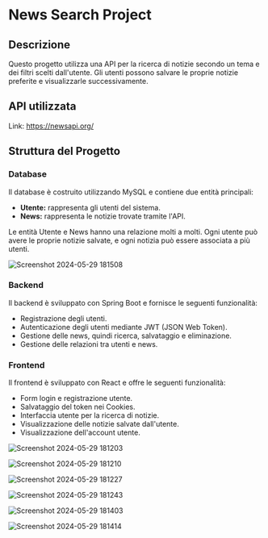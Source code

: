 # News Search Project

## Descrizione
Questo progetto utilizza una API per la ricerca di notizie secondo un tema e dei filtri scelti dall'utente. Gli utenti possono salvare le proprie notizie preferite e visualizzarle successivamente.

## API utilizzata
Link: https://newsapi.org/

## Struttura del Progetto

### Database
Il database è costruito utilizzando MySQL e contiene due entità principali:
- **Utente:** rappresenta gli utenti del sistema.
- **News:** rappresenta le notizie trovate tramite l'API.

Le entità Utente e News hanno una relazione molti a molti. Ogni utente può avere le proprie notizie salvate, e ogni notizia può essere associata a più utenti.


![Screenshot 2024-05-29 181508](https://github.com/GabrieleRuggieri/NewsAPI-Project/assets/125048968/fcf17149-9171-49dc-bc29-00eabecf5367)

### Backend
Il backend è sviluppato con Spring Boot e fornisce le seguenti funzionalità:
- Registrazione degli utenti.
- Autenticazione degli utenti mediante JWT (JSON Web Token).
- Gestione delle news, quindi ricerca, salvataggio e eliminazione.
- Gestione delle relazioni tra utenti e news.

### Frontend
Il frontend è sviluppato con React e offre le seguenti funzionalità:
- Form login e registrazione utente.
- Salvataggio del token nei Cookies.
- Interfaccia utente per la ricerca di notizie.
- Visualizzazione delle notizie salvate dall'utente.
- Visualizzazione dell'account utente.



![Screenshot 2024-05-29 181203](https://github.com/GabrieleRuggieri/NewsAPI-Project/assets/125048968/b356af63-548b-4b32-ac6f-4ec4a11517f1)





![Screenshot 2024-05-29 181210](https://github.com/GabrieleRuggieri/NewsAPI-Project/assets/125048968/97dd2f1a-788d-4eaa-9959-32de57241b01)





![Screenshot 2024-05-29 181227](https://github.com/GabrieleRuggieri/NewsAPI-Project/assets/125048968/8745cf88-b829-481b-ab33-294d205770c4)






![Screenshot 2024-05-29 181243](https://github.com/GabrieleRuggieri/NewsAPI-Project/assets/125048968/6d063186-f8e0-4439-88bc-3f3ed8c8f2d2)




![Screenshot 2024-05-29 181403](https://github.com/GabrieleRuggieri/NewsAPI-Project/assets/125048968/16e4ecfa-0bc1-4e05-ada1-02950686fe77)







![Screenshot 2024-05-29 181414](https://github.com/GabrieleRuggieri/NewsAPI-Project/assets/125048968/88eb8fcf-51dc-486a-90bd-6fe623b8c992)
